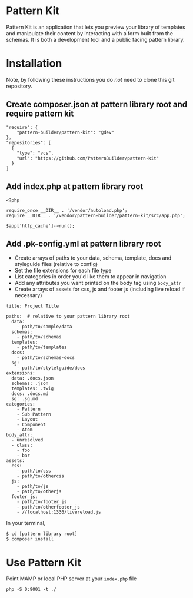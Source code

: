 # Pattern Kit

Pattern Kit is an application that lets you preview your library of templates and manipulate their content by interacting with a form built from the schemas. It is both a development tool and a public facing pattern library.

# Installation

Note, by following these instructions you do _not_ need to clone this git repository.

## Create composer.json at pattern library root and require pattern kit

```
"require": {
    "pattern-builder/pattern-kit": "@dev"
},
"repositories": [
  {
    "type": "vcs",
    "url": "https://github.com/PatternBuilder/pattern-kit"
  }
]
```

## Add index.php at pattern library root
```
<?php

require_once __DIR__ . '/vendor/autoload.php';
require __DIR__ . '/vendor/pattern-builder/pattern-kit/src/app.php';

$app['http_cache']->run();

```

## Add .pk-config.yml at pattern library root

- Create arrays of paths to your data, schema, template, docs and styleguide files (relative to config)
- Set the file extensions for each file type
- List categories in order you'd like them to appear in navigation
- Add any attributes you want printed on the body tag using `body_attr`
- Create arrays of assets for css, js and footer js (including live reload if necessary)

```
title: Project Title

paths:  # relative to your pattern library root
  data:
    - path/to/sample/data
  schemas:
    - path/to/schemas
  templates:
    - path/to/templates
  docs:
    - path/to/schemas-docs
  sg:
    - path/to/stylelguide/docs
extensions:
  data: .docs.json
  schemas: .json
  templates: .twig
  docs: .docs.md
  sg: .sg.md
categories:
    - Pattern
    - Sub Pattern
    - Layout
    - Component
    - Atom
body_attr:
  - unresolved
  - class:
    - foo
    - bar
assets:
  css:
    - path/to/css
    - path/to/othercss
  js:
    - path/to/js
    - path/to/otherjs
  footer_js:
    - path/to/footer_js
    - path/to/otherfooter_js
    - //localhost:1336/livereload.js
```

In your terminal, 

```
$ cd [pattern library root]
$ composer install
```

# Use Pattern Kit

Point MAMP or local PHP server at your `index.php` file

`php -S 0:9001 -t ./`
